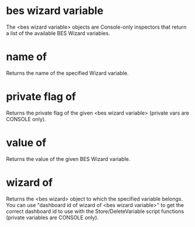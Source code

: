 # bes wizard variable

The &lt;bes wizard variable&gt; objects are Console-only inspectors that return a list of the available BES Wizard variables.

# name of <bes wizard variable>

Returns the name of the specified Wizard variable.

# private flag of <bes wizard variable>

Returns the private flag of the given &lt;bes wizard variable&gt; (private vars are CONSOLE only).

# value of <bes wizard variable>

Returns the value of the given BES Wizard variable.

# wizard of <bes wizard variable>

Returns the &lt;bes wizard&gt; object to which the specified variable belongs. You can use &quot;dashboard id of wizard of &lt;bes wizard variable&gt;&quot; to get the correct dashboard id to use with the Store/DeleteVariable script functions (private variables are CONSOLE only).
